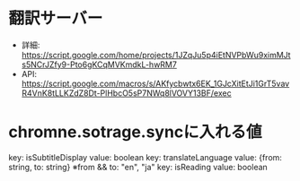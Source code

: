 # 翻訳サーバー
* 詳細: https://script.google.com/home/projects/1JZqJu5p4iEtNVPbWu9ximMJts5NCrJZfy9-Pto6gKCqMVKmdkL-hwRM7
* API: https://script.google.com/macros/s/AKfycbwtx6EK_1GJcXitEtJi1GrT5vavR4VnK8tLLKZdZ8Dt-PlHbcO5sP7NWq8lVOVY13BF/exec


# chromne.sotrage.syncに入れる値
key: isSubtitleDisplay value: boolean
key: translateLanguage value: {from: string, to: string} ※from && to: "en", "ja"
key: isReading value: boolean
